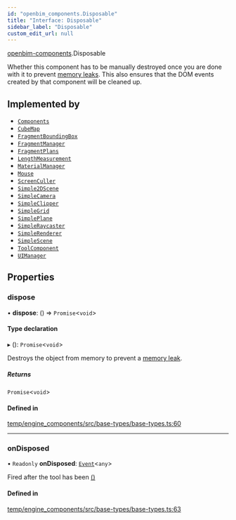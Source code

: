 ```yaml
---
id: "openbim_components.Disposable"
title: "Interface: Disposable"
sidebar_label: "Disposable"
custom_edit_url: null
---
```


[openbim-components](../modules/openbim_components.md).Disposable

Whether this component has to be manually destroyed once you are done with
it to prevent
[memory leaks](https://threejs.org/docs/#manual/en/introduction/How-to-dispose-of-objects).
This also ensures that the DOM events created by that component will be
cleaned up.

## Implemented by

- [`Components`](../classes/openbim_components.Components.md)
- [`CubeMap`](../classes/openbim_components.CubeMap.md)
- [`FragmentBoundingBox`](../classes/openbim_components.FragmentBoundingBox.md)
- [`FragmentManager`](../classes/openbim_components.FragmentManager.md)
- [`FragmentPlans`](../classes/openbim_components.FragmentPlans.md)
- [`LengthMeasurement`](../classes/openbim_components.LengthMeasurement.md)
- [`MaterialManager`](../classes/openbim_components.MaterialManager.md)
- [`Mouse`](../classes/openbim_components.Mouse.md)
- [`ScreenCuller`](../classes/openbim_components.ScreenCuller.md)
- [`Simple2DScene`](../classes/openbim_components.Simple2DScene.md)
- [`SimpleCamera`](../classes/openbim_components.SimpleCamera.md)
- [`SimpleClipper`](../classes/openbim_components.SimpleClipper.md)
- [`SimpleGrid`](../classes/openbim_components.SimpleGrid.md)
- [`SimplePlane`](../classes/openbim_components.SimplePlane.md)
- [`SimpleRaycaster`](../classes/openbim_components.SimpleRaycaster.md)
- [`SimpleRenderer`](../classes/openbim_components.SimpleRenderer.md)
- [`SimpleScene`](../classes/openbim_components.SimpleScene.md)
- [`ToolComponent`](../classes/openbim_components.ToolComponent.md)
- [`UIManager`](../classes/openbim_components.UIManager.md)

## Properties

### dispose

• **dispose**: () => `Promise`<`void`\>

#### Type declaration

▸ (): `Promise`<`void`\>

Destroys the object from memory to prevent a
[memory leak](https://threejs.org/docs/#manual/en/introduction/How-to-dispose-of-objects).

##### Returns

`Promise`<`void`\>

#### Defined in

[temp/engine_components/src/base-types/base-types.ts:60](https://github.com/ThatOpen/engine_components/blob/31b6f97/src/base-types/base-types.ts#L60)

___

### onDisposed

• `Readonly` **onDisposed**: [`Event`](../classes/openbim_components.Event.md)<`any`\>

Fired after the tool has been [()](openbim_components.Disposable.md#dispose)

#### Defined in

[temp/engine_components/src/base-types/base-types.ts:63](https://github.com/ThatOpen/engine_components/blob/31b6f97/src/base-types/base-types.ts#L63)
